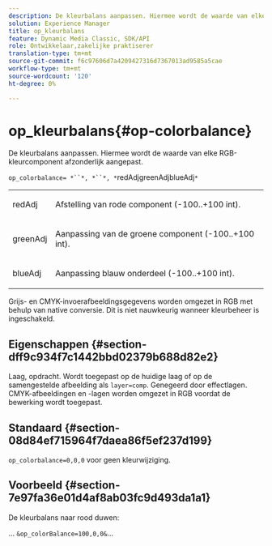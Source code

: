 ```yaml
---
description: De kleurbalans aanpassen. Hiermee wordt de waarde van elke RGB-kleurcomponent afzonderlijk aangepast.
solution: Experience Manager
title: op_kleurbalans
feature: Dynamic Media Classic, SDK/API
role: Ontwikkelaar,zakelijke praktiserer
translation-type: tm+mt
source-git-commit: f6c97606d7a4209427316d7367013ad9585a5cae
workflow-type: tm+mt
source-wordcount: '120'
ht-degree: 0%

---
```



# op_kleurbalans{#op-colorbalance}

De kleurbalans aanpassen. Hiermee wordt de waarde van elke RGB-kleurcomponent afzonderlijk aangepast.

`op_colorbalance= *``*, *``*, *`redAdjgreenAdjblueAdj`*`

<table id="simpletable_BBDAA6FE9A0E48E3BD8304BDED776713"> 
 <tr class="strow"> 
  <td class="stentry"> <p><span class="varname"> redAdj</span> </p></td> 
  <td class="stentry"> <p>Afstelling van rode component (-100..+100 int). </p></td> 
 </tr> 
 <tr class="strow"> 
  <td class="stentry"> <p><span class="varname"> greenAdj</span> </p></td> 
  <td class="stentry"> <p>Aanpassing van de groene component (-100..+100 int). </p></td> 
 </tr> 
 <tr class="strow"> 
  <td class="stentry"> <p><span class="varname"> blueAdj</span> </p></td> 
  <td class="stentry"> <p>Aanpassing blauw onderdeel (-100..+100 int). </p></td> 
 </tr> 
</table>

Grijs- en CMYK-invoerafbeeldingsgegevens worden omgezet in RGB met behulp van native conversie. Dit is niet nauwkeurig wanneer kleurbeheer is ingeschakeld.

## Eigenschappen {#section-dff9c934f7c1442bbd02379b688d82e2}

Laag, opdracht. Wordt toegepast op de huidige laag of op de samengestelde afbeelding als `layer=comp`. Genegeerd door effectlagen. CMYK-afbeeldingen en -lagen worden omgezet in RGB voordat de bewerking wordt toegepast.

## Standaard {#section-08d84ef715964f7daea86f5ef237d199}

`op_colorbalance=0,0,0` voor geen kleurwijziging.

## Voorbeeld {#section-7e97fa36e01d4af8ab03fc9d493da1a1}

De kleurbalans naar rood duwen:

… `&op_colorBalance=100,0,0&`…
